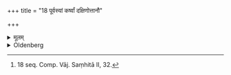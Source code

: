 +++
title = "18 पूर्वस्यां कर्ष्वां दक्षिणोत्तानौ"

+++

<details><summary>मूलम्</summary>

पूर्वस्यां कर्ष्वां दक्षिणोत्तानौ पाणी कृत्वा नमो वः पितरो जीवाय नमो वः पितरः शूषायेति १८
</details>

<details><summary>Oldenberg</summary>

18. [^9]  On the eastern pit he lays his hands, turning the inside of the right hand upwards, with (the formula), 'Adoration to you, O Fathers, for the sake of life! Adoration to you, O Fathers, for the sake of vital breath!' (MB. II, 3, 8);


[^9]:  18 seq. Comp. Vāj. Saṃhitā II, 32.
</details>
